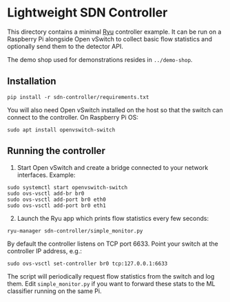 # Lightweight SDN Controller

This directory contains a minimal [Ryu](https://osrg.github.io/ryu/) controller example. It can be run on a Raspberry Pi alongside Open vSwitch to collect basic flow statistics and optionally send them to the detector API.

The demo shop used for demonstrations resides in `../demo-shop`.

## Installation

```
pip install -r sdn-controller/requirements.txt
```

You will also need Open vSwitch installed on the host so that the switch can connect to the controller. On Raspberry Pi OS:

```
sudo apt install openvswitch-switch
```

## Running the controller

1. Start Open vSwitch and create a bridge connected to your network interfaces. Example:

```
sudo systemctl start openvswitch-switch
sudo ovs-vsctl add-br br0
sudo ovs-vsctl add-port br0 eth0
sudo ovs-vsctl add-port br0 eth1
```

2. Launch the Ryu app which prints flow statistics every few seconds:

```
ryu-manager sdn-controller/simple_monitor.py
```

By default the controller listens on TCP port 6633. Point your switch at the controller IP address, e.g.:

```
sudo ovs-vsctl set-controller br0 tcp:127.0.0.1:6633
```

The script will periodically request flow statistics from the switch and log them. Edit `simple_monitor.py` if you want to forward these stats to the ML classifier running on the same Pi.
